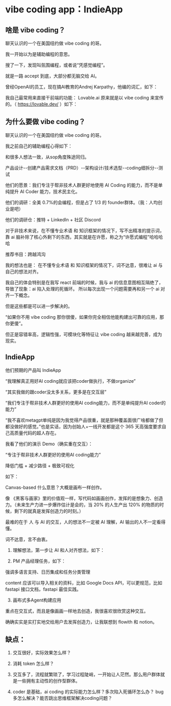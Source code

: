 # vibe coding app：IndieApp

## 啥是 vibe coding？

聊天认识的一个在美国纽约做 vibe coding 的哥。

我一开始以为是辅助编程的意思。

搜了一下，发现叫氛围编程，或者说“凭感觉编程”。

就是一路 accept 到底，大部分都无脑交给 AI。

曾经OpenAI的员工，现在搞AI教育的Andrej Karpathy，他编的词汇，如下：


我自己最常用来直接干前端的功能： Lovable.ai 原来就是以 vibe coding 来宣传的。（ https://lovable.dev/ ）如下：


## 为什么要做 vibe coding？

聊天认识的一个在美国纽约做 vibe coding 的哥。

我之前自己的辅助编程心得如下：

和很多人想法一致，从sop角度殊途同归。

产品设计--创建产品需求文档（PRD）--架构设计/技术选型--coding细拆分--测试


他们的愿景：我们专注于帮非技术人群更好地使用 AI Coding 的能力，而不是单纯提升 AI Coder 能力，技术民主化。

他们的调研：全美 0.7%的会编程，但是占了 1/3 的 founder群体。（我：人均创业是吧）

他们的调研仓：推特 + LinkedIn + 社区 Discord

对于非技术来说，在不懂专业术语 和 知识框架的情况下，写不出精准的提示词，靠 ai 脑补除了核心外剩下的东西，其实就是在许愿，称之为“许愿式编程”哈哈哈哈

推荐书目：跨越鸿沟

我的想法也是：
在不懂专业术语 和 知识框架的情况下，词不达意，很难让 ai 与 自己的想法对齐。

我自己的体会特别是在我写 react 前端的时候，我与 ai 的信息意图相互隔绝了，导致了现象：ai 陷入处理的死循环。
所以每次出现一个问题需要再和另一个 ai 对齐一下概念。

但是这些都是可以进一步解决的。

“如果你不用 vibe coding 那你很傻，如果你完全相信他能构建出可靠的应用，那你更傻”。

但正是容错率高，逻辑性强，可模块化等特征让 vibe coding 越来越完善，成为现实。

## IndieApp

他们预期的产品叫 IndieApp

“我理解真正用好AI coding就应该把coder做执行，不做organize”

“其实我做的跟coder没太多关系，更多是在交互层”

“我们专注于帮非技术人群更好的使用AI coding能力，而不是单纯提升AI coder的能力”

“我不喜欢metagpt单纯是因为我觉得产品很重，就是那种覆盖面很广啥都做了但都没做好的感觉。”也是实话，因为创始人+一线开发都是这个 365 天高强度要求自己高质量代码的超人存在。

我看了他们的演示 Demo（确实重在交互）：

“专注于帮非技术人群更好的使用AI coding能力”

降低门槛 + 减少路径 + 极致可视化

如下：

Canvas-based 什么意思？大概是画布一样创作。

像 《黑客与画家》里的价值观一样，写代码如画画创作，发挥的是想象力、创造力。（未来生产力进一步爆炸估计是会的，当 20% 的人生产出 120% 的物质的时候，剩下的就真是发挥创造力的时刻。）

最难的在于 人 与 AI 的交互，人的想法不一定被 AI 理解，AI 输出的人不一定看得懂。

词不达意，言不由衷。

1. 理解想法，第一步让 AI 和人对齐想法，如下：

2. PM 产品经理任务，如下：

强调多语言支持、日历集成和任务分类管理

content 应该可以导入相关的资料，比如 Google Docs API，可以更规范，比如 fastapi 接口文档，fastapi 最佳实践。

3. 画布式多Agent构建应用

重点在交互式，而且是像画画一样地去创造，我很喜欢很欣赏这种交互。

确确实实是实打实地交给用户去发挥创造力，让我联想到 flowith 和 notion。

## 缺点：
1. 交互很好，实际效果怎么样？
2. 消耗 token 怎么样？
3. 交互多了，流程就繁琐了，学习过程陡峭，一开始让人茫然。那么用户群体就是一些拥有主动性的创作型群体。

4. coder 是基础，ai coding 的实际能力怎么样？多次陷入死循环怎么办？ bug 多怎么解决？能否跳出思维框架解决coding问题？
